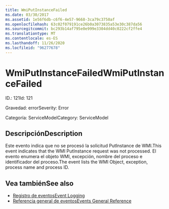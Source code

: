 ```yaml
---
title: WmiPutInstanceFailed
ms.date: 03/30/2017
ms.assetid: 1e56f6db-c6f6-4e57-9668-3ca79c3750af
ms.openlocfilehash: 63c02f079191ce26b0a3073835a53e30c387da56
ms.sourcegitcommit: bc293b14af795e0e999e3304dd40c0222cf2ffe4
ms.translationtype: MT
ms.contentlocale: es-ES
ms.lasthandoff: 11/26/2020
ms.locfileid: "96277678"
---
```

# <a name="wmiputinstancefailed"></a><span data-ttu-id="ae557-102">WmiPutInstanceFailed</span><span class="sxs-lookup"><span data-stu-id="ae557-102">WmiPutInstanceFailed</span></span>

<span data-ttu-id="ae557-103">ID.: 121</span><span class="sxs-lookup"><span data-stu-id="ae557-103">Id: 121</span></span>  
  
 <span data-ttu-id="ae557-104">Gravedad: error</span><span class="sxs-lookup"><span data-stu-id="ae557-104">Severity: Error</span></span>  
  
 <span data-ttu-id="ae557-105">Categoría: ServiceModel</span><span class="sxs-lookup"><span data-stu-id="ae557-105">Category: ServiceModel</span></span>  
  
## <a name="description"></a><span data-ttu-id="ae557-106">Descripción</span><span class="sxs-lookup"><span data-stu-id="ae557-106">Description</span></span>  

 <span data-ttu-id="ae557-107">Este evento indica que no se procesó la solicitud PutInstance de WMI.</span><span class="sxs-lookup"><span data-stu-id="ae557-107">This event indicates that the WMI PutInstance request was not processed.</span></span> <span data-ttu-id="ae557-108">El evento enumera el objeto WMI, excepción, nombre del proceso e identificador del proceso.</span><span class="sxs-lookup"><span data-stu-id="ae557-108">The event lists the WMI Object, exception, process name and process ID.</span></span>  
  
## <a name="see-also"></a><span data-ttu-id="ae557-109">Vea también</span><span class="sxs-lookup"><span data-stu-id="ae557-109">See also</span></span>

- [<span data-ttu-id="ae557-110">Registro de eventos</span><span class="sxs-lookup"><span data-stu-id="ae557-110">Event Logging</span></span>](index.md)
- [<span data-ttu-id="ae557-111">Referencia general de eventos</span><span class="sxs-lookup"><span data-stu-id="ae557-111">Events General Reference</span></span>](events-general-reference.md)
